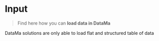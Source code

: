 # Input

> Find here how you can **load data in DataMa**

DataMa solutions are only able to load flat and structured table of data
